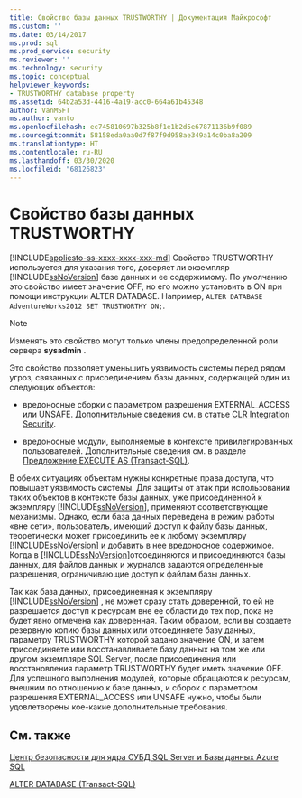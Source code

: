 ```yaml
---
title: Свойство базы данных TRUSTWORTHY | Документация Майкрософт
ms.custom: ''
ms.date: 03/14/2017
ms.prod: sql
ms.prod_service: security
ms.reviewer: ''
ms.technology: security
ms.topic: conceptual
helpviewer_keywords:
- TRUSTWORTHY database property
ms.assetid: 64b2a53d-4416-4a19-acc0-664a61b45348
author: VanMSFT
ms.author: vanto
ms.openlocfilehash: ec745810697b325b8f1e1b2d5e67871136b9f089
ms.sourcegitcommit: 58158eda0aa0d7f87f9d958ae349a14c0ba8a209
ms.translationtype: HT
ms.contentlocale: ru-RU
ms.lasthandoff: 03/30/2020
ms.locfileid: "68126823"
---
```

# <a name="trustworthy-database-property"></a>Свойство базы данных TRUSTWORTHY
[!INCLUDE[appliesto-ss-xxxx-xxxx-xxx-md](../../includes/appliesto-ss-xxxx-xxxx-xxx-md.md)]
  Свойство TRUSTWORTHY используется для указания того, доверяет ли экземпляр [!INCLUDE[ssNoVersion](../../includes/ssnoversion-md.md)] базе данных и ее содержимому. По умолчанию это свойство имеет значение OFF, но его можно установить в ON при помощи инструкции ALTER DATABASE. Например, `ALTER DATABASE AdventureWorks2012 SET TRUSTWORTHY ON;`.  
  
> [!NOTE]  
>  Изменять это свойство могут только члены предопределенной роли сервера **sysadmin** .  
  
 Это свойство позволяет уменьшить уязвимость системы перед рядом угроз, связанных с присоединением базы данных, содержащей один из следующих объектов:  
  
-   вредоносные сборки с параметром разрешения EXTERNAL_ACCESS или UNSAFE. Дополнительные сведения см. в статье [CLR Integration Security](../../relational-databases/clr-integration/security/clr-integration-security.md).  
  
-   вредоносные модули, выполняемые в контексте привилегированных пользователей. Дополнительные сведения см. в разделе [Предложение EXECUTE AS (Transact-SQL)](../../t-sql/statements/execute-as-clause-transact-sql.md).  
  
 В обеих ситуациях объектам нужны конкретные права доступа, что повышает уязвимость системы. Для защиты от атак при использовании таких объектов в контексте базы данных, уже присоединенной к экземпляру [!INCLUDE[ssNoVersion](../../includes/ssnoversion-md.md)], применяют соответствующие механизмы. Однако, если база данных переведена в режим работы «вне сети», пользователь, имеющий доступ к файлу базы данных, теоретически может присоединить ее к любому экземпляру [!INCLUDE[ssNoVersion](../../includes/ssnoversion-md.md)] и добавить в нее вредоносное содержимое. Когда в [!INCLUDE[ssNoVersion](../../includes/ssnoversion-md.md)]отсоединяются и присоединяются базы данных, для файлов данных и журналов задаются определенные разрешения, ограничивающие доступ к файлам базы данных.  
  
 Так как база данных, присоединенная к экземпляру [!INCLUDE[ssNoVersion](../../includes/ssnoversion-md.md)] , не может сразу стать доверенной, то ей не разрешается доступ к ресурсам вне ее области до тех пор, пока не будет явно отмечена как доверенная. Таким образом, если вы создаете резервную копию базы данных или отсоединяете базу данных, параметру TRUSTWORTHY которой задано значение ON, и затем присоединяете или восстанавливаете базу данных на том же или другом экземпляре SQL Server, после присоединения или восстановления параметр TRUSTWORTHY будет иметь значение OFF. Для успешного выполнения модулей, которые обращаются к ресурсам, внешним по отношению к базе данных, и сборок с параметром разрешения EXTERNAL_ACCESS или UNSAFE нужно, чтобы были удовлетворены кое-какие дополнительные требования.  
  
## <a name="related-content"></a>См. также  
 [Центр безопасности для ядра СУБД SQL Server и Базы данных Azure SQL](../../relational-databases/security/security-center-for-sql-server-database-engine-and-azure-sql-database.md)  
  
 [ALTER DATABASE (Transact-SQL)](../../t-sql/statements/alter-database-transact-sql.md)  
  
  
